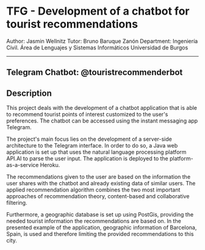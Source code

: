 # TFG - Development of a chatbot for tourist recommendations
Author: Jasmin Wellnitz
Tutor: Bruno Baruque Zanón
Department: Ingeniería Civil. Área de Lenguajes y Sistemas Informáticos
Universidad de Burgos

-----
Telegram Chatbot: @touristrecommenderbot
-----
## Description

This project deals with the development of a chatbot application that
is able to recommend tourist points of interest customized to the user's
preferences. The chatbot can be accessed using the instant messaging
app Telegram.

The project's main focus lies on the development of a server-side
architecture to the Telegram interface. In order to do so, a Java web
application is set up that uses the natural language processing platform
API.AI to parse the user input. The application is deployed to
the platform-as-a-service Heroku.

The recommendations given to the user are based on the information
the user shares with the chatbot and already existing data of similar
users. The applied recommendation algorithm combines the two most
important approaches of recommendation theory, content-based and collaborative filtering.

Furthermore, a geographic database is set up using PostGis, providing
the needed tourist information the recommendations are based on.
In the presented example of the application, geographic information of
Barcelona, Spain, is used and therefore limiting the provided recommendations to this city.
